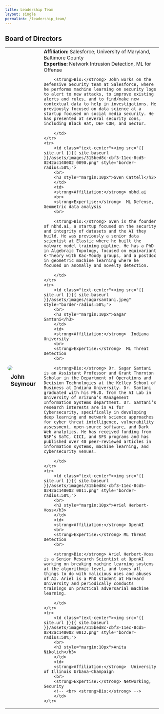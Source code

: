 ```yaml
---
title: Leadership Team
layout: single
permalink: /leadership_team/
---
```


## Board of Directors

<script src="https://code.jquery.com/jquery-3.2.1.js"></script>
<script src="https://maxcdn.bootstrapcdn.com/bootstrap/3.3.7/js/bootstrap.min.js"></script>
<script src="script.js"></script>
<table class="table">
    <tr>
        <td class="text-center"><img src="{{ site.url }}{{ site.baseurl }}/assets/images/315bed8c-cbf3-11ec-8cd5-0242ac140002_0033.png" style="border-radius:50%;">
        <br>
        <h3 style="margin:10px">John Seymour</h3>
        </td>
        <td>
        <strong>Affiliation:</strong>  Salesforce; University of Maryland, Baltimore County
        <br>
        <strong>Expertise:</strong>  Network Intrusion Detection, ML for Offense
        <br>

        <strong>Bio:</strong> John works on the Defensive Security team at Salesforce, where he performs machine learning on security logs to alert to new attacks, to improve existing alerts and rules, and to find/make new contextual data to help in investigations. He previously focused on data science at a startup focused on social media security. He has presented at several security cons, including Black Hat, DEF CON, and SecTor.
        
        </td>
    </tr>
    <tr>
        <td class="text-center"><img src="{{ site.url }}{{ site.baseurl }}/assets/images/315bed8c-cbf3-11ec-8cd5-0242ac140002_0090.png" style="border-radius:50%;">
        <br>
        <h3 style="margin:10px">Sven Cattell</h3>
        </td>
        <td>
        <strong>Affiliation:</strong> nbhd.ai
        <br>
        <strong>Expertise:</strong>  ML Defense, Geometric data analysis
        <br>

        <strong>Bio:</strong> Sven is the founder of nbhd.ai, a startup focused on the security and integrity of datasets and the AI they build. He was previously a senior data scientist at Elastic where he built the malware model training pipline. He has a PhD in Algebraic Topology, focused on equivariant K-Theory with Kac-Moody groups, and a postdoc in geometric machine learning where he focused on anomally and novelty detection. 
        
        </td>
    </tr>
    <tr>
        <td class="text-center"><img src="{{ site.url }}{{ site.baseurl }}/assets/images/sagarsamtani.jpeg" style="border-radius:50%;">
        <br>
        <h3 style="margin:10px">Sagar Samtani</h3>
        </td>
        <td>
        <strong>Affiliation:</strong>  Indiana University
        <br>
        <strong>Expertise:</strong>  ML Threat Detection
        <br>

        <strong>Bio:</strong> Dr. Sagar Samtani is an Assistant Professor and Grant Thornton Scholar in the Department of Operations and Decision Technologies at the Kelley School of Business at Indiana University. Dr. Samtani graduated with his Ph.D. from the AI Lab in University of Arizona’s Management Information Systems department. Dr. Samtani’s research interests are in AI for Cybersecurity, specifically in developing deep learning and network science approaches for cyber threat intelligence, vulnerability assessment, open-source software, and Dark Web analytics. He has received funding from NSF’s SaTC, CICI, and SFS programs and has published over 40 peer-reviewed articles in information systems, machine learning, and cybersecurity venues.
        
        </td>
    </tr>
    <tr>
        <td class="text-center"><img src="{{ site.url }}{{ site.baseurl }}/assets/images/315bed8c-cbf3-11ec-8cd5-0242ac140002_0011.png" style="border-radius:50%;">
        <br>
        <h3 style="margin:10px">Ariel Herbert-Voss</h3>
        </td>
        <td>
        <strong>Affiliation:</strong> OpenAI
        <br>
        <strong>Expertise:</strong> ML Threat Detection
        <br>

        <strong>Bio:</strong> Ariel Herbert-Voss is a Senior Research Scientist at OpenAI working on breaking machine learning systems at the algorithmic level, and loves all things to do with malicious uses and abuses of AI. Ariel is a PhD student at Harvard University and periodically conducts trainings on practical adversarial machine learning.
        
        </td>
    </tr>
    <tr>
        <td class="text-center"><img src="{{ site.url }}{{ site.baseurl }}/assets/images/315bed8c-cbf3-11ec-8cd5-0242ac140002_0012.png" style="border-radius:50%;">
        <br>
        <h3 style="margin:10px">Anita Nikolich</h3>
        </td>
        <td>
        <strong>Affiliation:</strong>  University of Illinois Urbana-Champaign
        <br>
        <strong>Expertise:</strong> Networking, Security
        <!-- <br> <strong>Bio:</strong> -->       
        </td>
    </tr>
  </table>
<!-- 
## Officers
<table class="table">
    <tr>
        <td class="text-center"><img src="{{ site.url }}{{ site.baseurl }}/assets/images/315bed8c-cbf3-11ec-8cd5-0242ac140002_0033.png" style="border-radius:50%;">
        <br>
        <h3 style="margin:10px">John Doe</h3>
        </td>
        <td>
        <strong>Affiliation:</strong>  X University
        <br>
        <strong>Expertise:</strong>  Programming
        <br>
        <strong>Education:</strong>  Computer Science
        <br>
        <strong>Contact:</strong>  j.doe@gmail.com
        <br>

        <strong>Bio:</strong> lorem ipsum dolor sit amet, consectetur adipiscing elit. Nullam interdum et nunc quis finibus. Vestibulum ante ipsum primis in faucibus orci luctus et ultrices posuere cubilia curae; Nulla gravida ultrices justo nec hendrerit.
        
        </td>
    </tr>
    <tr>
        <td class="text-center"><img src="{{ site.url }}{{ site.baseurl }}/assets/images/315bed8c-cbf3-11ec-8cd5-0242ac140002_0033.png" style="border-radius:50%;">
        <br>
        <h3 style="margin:10px">John Doe</h3>
        </td>
        <td>
        <strong>Affiliation:</strong>  X University
        <br>
        <strong>Expertise:</strong>  Programming
        <br>
        <strong>Education:</strong>  Computer Science
        <br>
        <strong>Contact:</strong>  j.doe@gmail.com
        <br>

        <strong>Bio:</strong> lorem ipsum dolor sit amet, consectetur adipiscing elit. Nullam interdum et nunc quis finibus. Vestibulum ante ipsum primis in faucibus orci luctus et ultrices posuere cubilia curae; Nulla gravida ultrices justo nec hendrerit.
        
        </td>
    </tr>
    <tr>
        <td class="text-center"><img src="{{ site.url }}{{ site.baseurl }}/assets/images/315bed8c-cbf3-11ec-8cd5-0242ac140002_0033.png" style="border-radius:50%;">
        <br>
        <h3 style="margin:10px">John Doe</h3>
        </td>
        <td>
        <strong>Affiliation:</strong>  X University
        <br>
        <strong>Expertise:</strong>  Programming
        <br>
        <strong>Education:</strong>  Computer Science
        <br>
        <strong>Contact:</strong>  j.doe@gmail.com
        <br>

        <strong>Bio:</strong> lorem ipsum dolor sit amet, consectetur adipiscing elit. Nullam interdum et nunc quis finibus. Vestibulum ante ipsum primis in faucibus orci luctus et ultrices posuere cubilia curae; Nulla gravida ultrices justo nec hendrerit.
        
        </td>
    </tr>
  </table>
-->